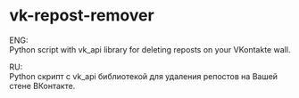# vk-repost-remover
ENG:  
Python script with vk_api library for deleting reposts on your VKontakte wall.  

RU:  
Python скрипт с vk_api библиотекой для удаления репостов на Вашей стене ВКонтакте.
